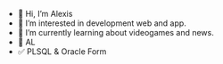 - 👋 Hi, I’m Alexis
- 👀 I’m interested in development web and app.
- 🌱 I’m currently learning about videogames and news.
- 💙 AL
- ✅ PLSQL & Oracle Form
